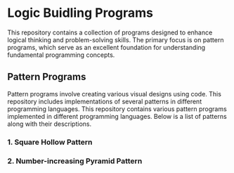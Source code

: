 # Logic Buidling Programs
This repository contains a collection of programs designed to enhance logical thinking and problem-solving skills. The primary focus is on pattern programs, which serve as an excellent foundation for understanding fundamental programming concepts.

## Pattern Programs
Pattern programs involve creating various visual designs using code. This repository includes implementations of several patterns in different programming languages.
This repository contains various pattern programs implemented in different programming languages. Below is a list of patterns along with their descriptions.

### 1. Square Hollow Pattern

### 2. Number-increasing Pyramid Pattern 
